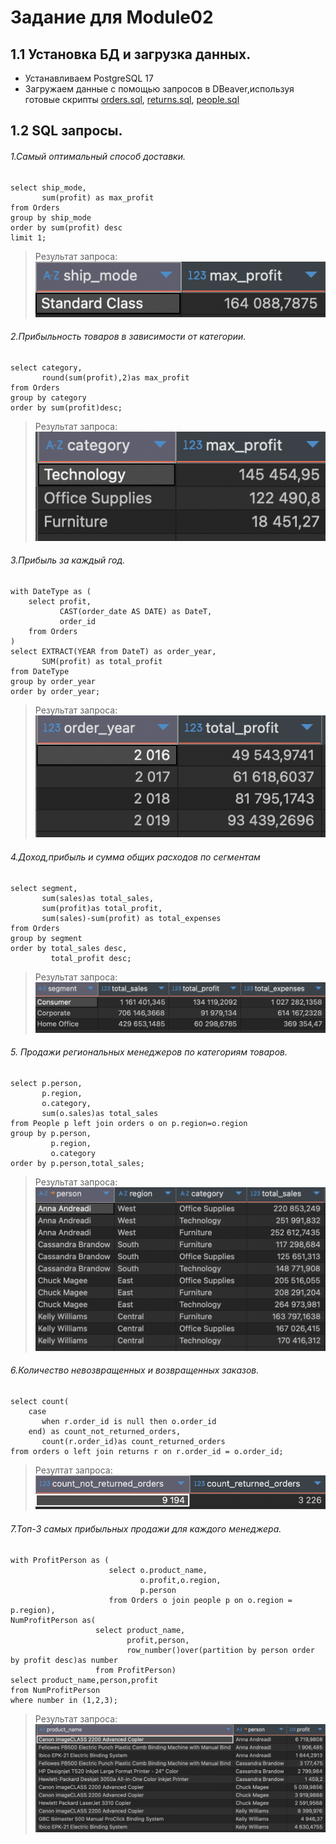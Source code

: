 # Задание для Module02
## 1.1 Установка БД и загрузка данных.
+ Устанавливаем PostgreSQL 17 
+ Загружаем данные c помощью запросов в DBeaver,используя готовые скрипты [orders.sql](https://github.com/MLKURUNOVA/DataLearn/blob/main/DE%20101/Module%2002/data/orders.sql), [returns.sql](https://github.com/MLKURUNOVA/DataLearn/blob/main/DE%20101/Module%2002/data/returns.sql), [people.sql](https://github.com/MLKURUNOVA/DataLearn/blob/main/DE%20101/Module%2002/data/people.sql)
## 1.2 SQL запросы.
###### 1.Самый оптимальный способ доставки.
```
select ship_mode,
       sum(profit) as max_profit
from Orders
group by ship_mode
order by sum(profit) desc
limit 1;
```
>Результат запроса:
![bestshipmode](https://github.com/MLKURUNOVA/DataLearn/blob/main/DE%20101/Module%2002/img/BestShipMode.png)

###### 2.Прибыльность товаров в зависимости от категории.
```
select category,
       round(sum(profit),2)as max_profit
from Orders
group by category
order by sum(profit)desc;
```
>Результат запроса:
![categoryProfit](https://github.com/MLKURUNOVA/DataLearn/blob/main/DE%20101/Module%2002/img/categoryProfit.png)

###### 3.Прибыль за каждый год.
```
with DateType as (
    select profit,
           CAST(order_date AS DATE) as DateT,
           order_id
    from Orders
)
select EXTRACT(YEAR from DateT) as order_year,
       SUM(profit) as total_profit
from DateType
group by order_year
order by order_year;
```
>Результат запроса:
![YearProfit](https://github.com/MLKURUNOVA/DataLearn/blob/main/DE%20101/Module%2002/img/YearTotalProfit.png)

###### 4.Доход,прибыль и сумма общих расходов по сегментам
```
select segment,
       sum(sales)as total_sales,
       sum(profit)as total_profit,
       sum(sales)-sum(profit) as total_expenses
from Orders
group by segment
order by total_sales desc,
         total_profit desc;
```
>Результат запроса:
![SegmentTotalPSE](https://github.com/MLKURUNOVA/DataLearn/blob/main/DE%20101/Module%2002/img/SegmentTotalPSE.png)

###### 5. Продажи региональных менеджеров по категориям товаров.
```
select p.person, 
       p.region,
       o.category,
       sum(o.sales)as total_sales
from People p left join orders o on p.region=o.region
group by p.person,
         p.region,
         o.category
order by p.person,total_sales;
```
>Результат запроса:
![CategoryPersonTS](https://github.com/MLKURUNOVA/DataLearn/blob/main/DE%20101/Module%2002/img/CategoryPersonTS.png)

###### 6.Количество невозвращенных и возвращенных заказов.
```
select count(
    case 
       when r.order_id is null then o.order_id 
	end) as count_not_returned_orders,
       count(r.order_id)as count_returned_orders
from orders o left join returns r on r.order_id = o.order_id;
```
>Резултат запроса:
![ReturnedNotReturnedOrders](https://github.com/MLKURUNOVA/DataLearn/blob/main/DE%20101/Module%2002/img/ReturnedNotReturnedOrders.png)

###### 7.Топ-3 самых прибыльных продажи для каждого менеджера.
```
with ProfitPerson as (
                      select o.product_name,
                             o.profit,o.region,
                             p.person
                      from Orders o join people p on o.region = p.region),
NumProfitPerson as(
                   select product_name,
                          profit,person,
                          row_number()over(partition by person order by profit desc)as number 
                   from ProfitPerson) 
select product_name,person,profit 
from NumProfitPerson 
where number in (1,2,3);
```
>Результат запроса:
![Top3profitsales](https://github.com/MLKURUNOVA/DataLearn/blob/main/DE%20101/Module%2002/img/top3profitsales.png)






